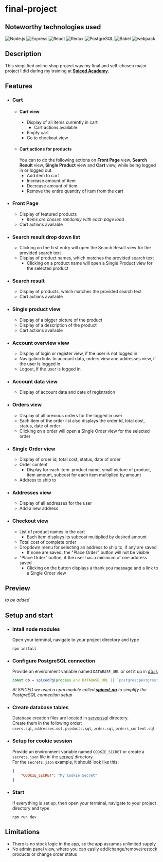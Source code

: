 # **final-project**
## **Noteworthy technologies used**
![Node.js](https://img.shields.io/badge/Node.js-339933?style=for-the-badge&logo=nodedotjs&logoColor=white)
![Express](https://img.shields.io/badge/Express.js-000000?style=for-the-badge&logo=express&logoColor=white)
![React](https://img.shields.io/badge/React-20232A?style=for-the-badge&logo=react&logoColor=61DAFB)
![Redux](https://img.shields.io/badge/Redux-593D88?style=for-the-badge&logo=redux&logoColor=white)
![PostgreSQL](https://img.shields.io/badge/PostgreSQL-316192?style=for-the-badge&logo=postgresql&logoColor=white)
![Babel](https://img.shields.io/badge/Babel-F9DC3E?style=for-the-badge&logo=babel&logoColor=white)
![webpack](https://img.shields.io/badge/Webpack-8DD6F9?style=for-the-badge&logo=Webpack&logoColor=white)
## **Description**
This simplified online shop project was my final and self-chosen major project I did during my training at **[Spiced Academy](https://www.spiced-academy.com/)**.

## **Features**

- ### **Cart**
    - #### **Cart view**
        - Display of all items currently in cart
            - Cart actions available
        - Empty cart
        - Go to checkout view
    - #### **Cart actions for products**
        You can to do the following actions on **Front Page** view, **Search Result** view, **Single Product** view and **Cart** view, while being logged in or logged out.
        - Add item to cart
        - Increase amount of item
        - Decrease amount of item
        - Remove the entire quantity of item from the cart
- ### **Front Page**
    - Display of featured products
        - *Items are chosen randomly with each page load*
    - Cart actions available    
- ### **Search result drop down list**
    - Clicking on the first entry will open the Search Result view for the provided search text
    - Display of product names, which matches the provided search text
        - Clicking on a product name will open a Single Product view for the selected product
- ### **Search result**
    - Display of products, which matches the provided search text
    - Cart actions available
- ### **Single product view**
    - Display of a bigger picture of the product
    - Display of a description of the product
    - Cart actions available
- ### **Account overview view**
    - Display of login or register view, if the user is not logged in
    - Navigation links to account data, orders view and addresses view, if the user is logged in
    - Logout, if the user is logged in
- ### **Account data view**
    - Display of account data and date of registration
- ### **Orders view**
    - Display of all previous orders for the logged in user
    - Each item of the order list also displays the order id, total cost, status, date of order
    - Clicking on a order will open a Single Order view for the selected order
- ### **Single Order view**
    - Display of order id, total cost, status, date of order
    - Order content
        - Display for each item: product name, small picture of product, item amount, subcost for each item multiplied by amount
    - Address to ship to
- ### **Addresses view**
    - Display of all addresses for the user
    - Add a new address
- ### **Checkout view**
    - List of product names in the cart
        - Each item displays its subcost multiplied by desired amount
    - Total cost of complete order  
    - Dropdown menu for selecting an address to ship to, if any are saved
        - If none are saved, the "Place Order" button will not be visible  
    - "Place Order" button, if the user has a minimum of one address saved
        - Clicking on the button displays a thank you message and a link to a Single Order view


## **Preview**
*to be added*

## **Setup and start**
- ### **Intall node modules**
    Open your terminal, navigate to your project directory and type
    ````console
    npm install
    ````
- ### **Configure PostgreSQL connection**
    Provide an environment variable named `DATABASE_URL` or set it up in [db.js](server/middlewares/db.js)
    ````js
    const db = spicedPg(process.env.DATABASE_URL || `postgres:postgres:postgres@localhost:5432/onlineshop`);
    ````
    *At SPICED we used a npm module called **[spiced-pg](https://www.npmjs.com/package/spiced-pg)** to simplify the PostgreSQL connection setup*
- ### **Create database tables**
    Database creation files are located in [server/sql](server/sql) directory.  
    Create them in the following order:  
    `users.sql`, `addresses.sql`, `products.sql`, `order.sql`, `orders_content.sql`
- ### **Setup for cookie session**
    Provide an environment variable named `COOKIE_SECRET` or create a `secrets.json` file in the [server/](server/) directory.  
    For the `secrets.json` example, it should look like this:
    ````json
    {
        "COOKIE_SECRET": "My Cookie Secret"
    }
    ````
- ### **Start**
    If everything is set up, then open your terminal, navigate to your project directory and type
    ````console
    npm run dev
    ````
## **Limitations**
- There is no stock logic in the app, so the app assumes unlimited supply
- No admin panel view, where you can easily add/change/remove/restock products or change order status
